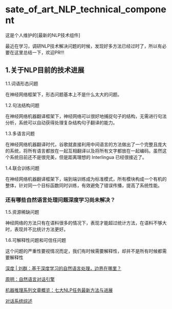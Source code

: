 # sate_of_art_NLP_technical_component
这是个人维护的[最新的NLP技术组件]

最近在学习，调研NLP技术解决问题的时候，发现好多方法已经过时了，所以有必要在这里总结一下，欢迎PR!!!

## 1.关于NLP目前的技术进展

1.1.词语形态问题

在神经网络框架下，形态问题基本上不是什么太大的问题。

1.2.句法结构问题

在神经网络机器翻译框架下，神经网络可以很好地捕捉句子的结构，无需进行句法分析，系统可以自动获得处理复杂结构句子翻译的能力。

1.3.多语言问题

在神经网络机器翻译时代，谷歌就直接利用中间语言的方法做出了一个完整且庞大的系统，将所有语言都放在一起互相翻译以及将所有文字都放在一起编码。虽然这个系统目前还不是很完美，但是距离理想的 Interlingua 已经很接近了。

1.4.联合训练问题

在神经网络机器翻译框架下，端到端训练成为标准模式，所有模块构成一个有机的整体，针对同一个目标函数同时训练，有效避免了错误传播，提高了系统性能。

### 还有哪些自然语言处理问题深度学习尚未解决？

1.5.资源稀缺问题

神经网络的方法只有在语料很多的情况下，表现才能超过统计方法，在语料不够大时，表现并不比统计方法更好。

1.6.可解释性问题和可信任问题

这个问题的严重性要视情况而定，我们有时候需要解释性，却并不是所有时候都需要解释性


[ 深度 | 刘群：基于深度学习的自然语言处理，边界在哪里？ ](https://www.leiphone.com/news/201908/3fbKEVpvrivuV1jb.html)

[周明：自然语言对话引擎](https://www.msra.cn/zh-cn/news/features/ming-zhou-conversation-engine-20170413)

[机器推理系列文章概览：七大NLP任务最新方法与进展](https://www.msra.cn/zh-cn/news/features/machine-reasoning)

[对话系统综述](https://kingsea0-0.github.io/posts/25337/)

